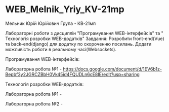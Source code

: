 # WEB_Melnik_Yriy_KV-21mp
Мельник Юрій Юрійович
Група - КВ-21мп

Лабораторні роботи з дисциплін "Програмування WEB-інтерфейсів" та " Технологія розробки WEB-додатків"
Завдання: Розробити front-end(Vue) та back-end(django) для додатку по скороченню посилань. Додати можливість роботи в реальному часі(Websockets).

Програмування WEB-інтерфейсів:

Лабораторна робота №1 - https://docs.google.com/document/d/1EV6b1z-Bepbf3y2JGRCZBbH0Vk45id4FQUDLn6cE8IE/edit?usp=sharing

Технологія розробки WEB-додатків:

Лабораторна робота №1 -

Лабораторна робота №2 - 
